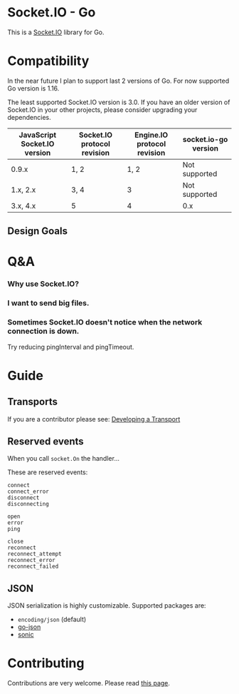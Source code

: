 # Socket.IO - Go

This is a [Socket.IO](https://socket.io) library for Go.

# Compatibility

In the near future I plan to support last 2 versions of Go. For now supported Go version is 1.16.  

The least supported Socket.IO version is 3.0. If you have an older version of Socket.IO in your other projects, please consider upgrading your dependencies.

| JavaScript Socket.IO version | Socket.IO protocol revision | Engine.IO protocol revision | socket.io-go version
| ----------- | ----------- | ---------- | ------------- |
| 0.9.x       | 1, 2        | 1, 2       | Not supported |
| 1.x, 2.x    | 3, 4        | 3          | Not supported |
| 3.x, 4.x    | 5           | 4          | 0.x |

## Design Goals

# Q&A

### Why use Socket.IO?

### I want to send big files.

### Sometimes Socket.IO doesn't notice when the network connection is down.

Try reducing pingInterval and pingTimeout.

# Guide

## Transports

If you are a contributor please see: [Developing a Transport](CONTRIBUTING.md#developing-a-transport)

## Reserved events

When you call ```socket.On``` the handler...

These are reserved events:

```
connect
connect_error
disconnect
disconnecting

open
error
ping

close
reconnect
reconnect_attempt
reconnect_error
reconnect_failed
```

## JSON

JSON serialization is highly customizable. Supported packages are:
- `encoding/json` (default)
- [go-json](https://github.com/goccy/go-json)
- [sonic](https://github.com/bytedance/sonic)

# Contributing

Contributions are very welcome. Please read [this page](CONTRIBUTING.md).
